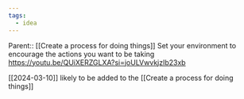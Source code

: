 ```yaml
---
tags:
  - idea
---
```

Parent:: [[Create a process for doing things]]
Set your environment to encourage the actions you want to be taking
https://youtu.be/QUiXERZGLXA?si=joULVwvkjzIb23xb

[[2024-03-10]] likely to be added to the [[Create a process for doing things]]